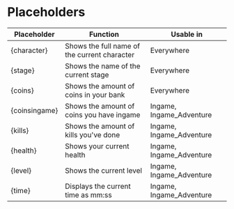 # Placeholders
|Placeholder|Function|Usable in|
|--|--|--|
|{character}|Shows the full name of the current character|Everywhere|
|{stage}|Shows the name of the current stage|Everywhere|
|{coins}|Shows the amount of coins in your bank|Everywhere|
|{coinsingame}|Shows the amount of coins you have ingame|Ingame, Ingame_Adventure|
|{kills}|Shows the amount of kills you've done|Ingame, Ingame_Adventure|
|{health}|Shows your current health|Ingame, Ingame_Adventure|
|{level}|Shows the current level|Ingame, Ingame_Adventure|
|{time}|Displays the current time as mm:ss|Ingame, Ingame_Adventure|